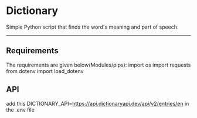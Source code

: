# Dictionary

Simple Python script that finds the word's meaning and part of speech.

---

## Requirements

The requirements are given below(Modules/pips):
  import os
  import requests
  from dotenv import load_dotenv
  
## API

add this DICTIONARY_API=https://api.dictionaryapi.dev/api/v2/entries/en in the .env file
